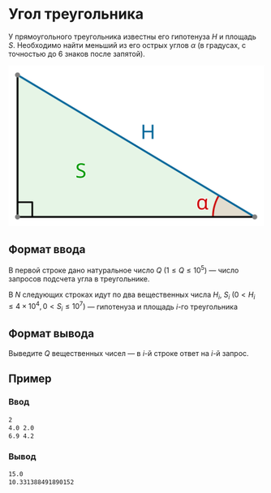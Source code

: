 # Угол треугольника

У прямоугольного треугольника известны его гипотенуза $H$ и площадь $S$. Необходимо найти меньший из его острых углов $\alpha$ (в градусах, с точностью до 6 знаков после запятой).

![](attachments/triangle_cropped.svg)

## Формат ввода
В первой строке дано натуральное число $Q$ $(1 \leq Q \leq 10^{5})$ ­— число запросов подсчета угла в треугольнике.

В $N$ следующих строках идут по два вещественных числа $H_{i}$, $S_{i}$ $(0 < H_{i} \leq 4 \times 10^{4}, 0 < S_{i} \leq 10^{7})$ — гипотенуза и площадь $i$-го треугольника

## Формат вывода
Выведите $Q$ вещественных чисел — в $i$-й строке ответ на $i$-й запрос.

## Пример
### Ввод
```
2
4.0 2.0
6.9 4.2
```

### Вывод
```
15.0
10.331388491890152
```
